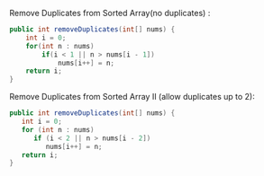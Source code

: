 Remove Duplicates from Sorted Array(no duplicates) :
```java
public int removeDuplicates(int[] nums) {
    int i = 0;
    for(int n : nums)
        if(i < 1 || n > nums[i - 1]) 
            nums[i++] = n;
    return i;
}
```
Remove Duplicates from Sorted Array II (allow duplicates up to 2):
```java
public int removeDuplicates(int[] nums) {
   int i = 0;
   for (int n : nums)
      if (i < 2 || n > nums[i - 2])
         nums[i++] = n;
   return i;
}
```
